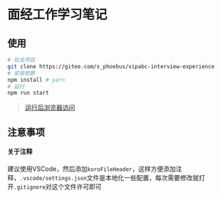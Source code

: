 # 面经工作学习笔记

## 使用

```BASH
# 拉去项目
git clone https://gitee.com/s_phoebus/vipabc-interview-experience
# 安装依赖
npm install # yarn
# 运行
npm run start
```

> [运行后浏览器访问](http://localhost:8888)

## 注意事项

#### 关于注释

建议使用VSCode，然后添加`koroFileHeader`，这样方便添加注释，`.vscode/settings.json`文件是本地化一些配置，每次需要修改就打开`.gitignore`对这个文件许可即可

